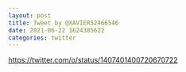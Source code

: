 ```yaml
--- 
layout: post 
title: Tweet by @XAVIER52466546 
date: 2021-06-22 1624385622 
categories: twitter 
--- 
```

https://twitter.com/o/status/1407401400720670722